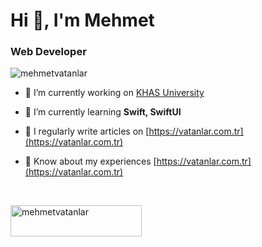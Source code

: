 <h1>Hi 👋, I'm Mehmet</h1>
<h3>Web Developer</h3> <p align="left"> <img src="https://komarev.com/ghpvc/?username=mehmetvatanlar&label=Profile%20views&color=0e75b6&style=flat" alt="mehmetvatanlar" /> </p>

- 🔭 I’m currently working on [KHAS University](https://www.khas.edu.tr)

- 🌱 I’m currently learning **Swift, SwiftUI**

- 📝 I regularly write articles on [https://vatanlar.com.tr](https://vatanlar.com.tr)

- 📄 Know about my experiences [https://vatanlar.com.tr](https://vatanlar.com.tr)
<br>

<p><a href="https://www.buymeacoffee.com/mehmetvatanlar"> <img align="left" src="https://cdn.buymeacoffee.com/buttons/v2/default-yellow.png" height="50" width="210" alt="mehmetvatanlar" /></a></p>

